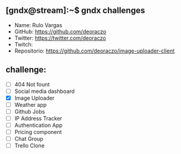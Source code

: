 ## [gndx@stream]:~$ gndx challenges

- Name: Rulo Vargas
- GitHub: https://github.com/deoraczo 
- Twitter: https://twitter.com/deoraczo
- Twitch: 
- Repositorio: https://github.com/deoraczo/image-uploader-client

## challenge:
  - [ ] 404 Not fount
  - [ ] Social media dashboard
  - [x] Image Uploader
  - [ ] Weather app
  - [ ] Github Jobs
  - [ ] IP Address Tracker
  - [ ] Authentication App
  - [ ] Pricing component
  - [ ] Chat Group
  - [ ] Trello Clone

